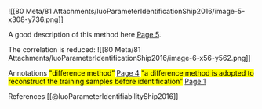
![[80 Meta/81 Attachments/luoParameterIdentificationShip2016/image-5-x308-y736.png]] 
 
A good description of this method here  [Page 5](zotero://open-pdf/library/items/FVV4DHGM?page=5&annotation=EB8YKEQM).

The correlation is reduced:
![[80 Meta/81 Attachments/luoParameterIdentificationShip2016/image-6-x56-y562.png]] 

Annotations
<mark class="hltr-yellow">"difference method”</mark> [Page 4](zotero://open-pdf/library/items/GHSB3SIB?page=4&annotation=KCTRRTXK) 
<mark class="hltr-yellow">"a difference method is adopted to reconstruct the training samples before identification”</mark> [Page 1](zotero://open-pdf/library/items/FVV4DHGM?page=1&annotation=4UIRYRYF) 

References
[[@luoParameterIdentifiabilityShip2016]]

